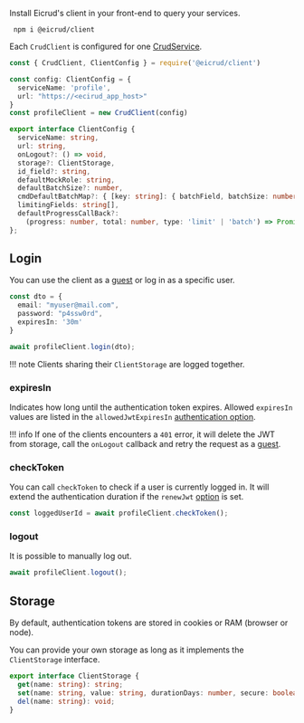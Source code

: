 Install Eicrud's client in your front-end to query your services.

```
 npm i @eicrud/client
```
Each `CrudClient` is configured for one [CrudService](../services/definition.md).
```typescript
const { CrudClient, ClientConfig } = require('@eicrud/client')

const config: ClientConfig = {
  serviceName: 'profile',
  url: "https://<ecirud_app_host>"
}
const profileClient = new CrudClient(config)
```
```typescript
export interface ClientConfig { 
  serviceName: string, 
  url: string,
  onLogout?: () => void,
  storage?: ClientStorage, 
  id_field?: string,
  defaultMockRole: string,
  defaultBatchSize?: number,
  cmdDefaultBatchMap?: { [key: string]: { batchField, batchSize: number} },
  limitingFields: string[],
  defaultProgressCallBack?: 
    (progress: number, total: number, type: 'limit' | 'batch') => Promise<void>,
};
```
## Login

You can use the client as a [guest](../security/roles.md) or log in as a specific user.

```typescript
const dto = {
  email: "myuser@mail.com",
  password: "p4ssw0rd",
  expiresIn: '30m'
}

await profileClient.login(dto);
```

!!! note
    Clients sharing their `ClientStorage` are logged together. 
    
### expiresIn  
Indicates how long until the authentication token expires.
Allowed `expiresIn` values are listed in the `allowedJwtExpiresIn` [authentication option](../configuration/authentication.md).

!!! info
    If one of the clients encounters a `401` error, it will delete the JWT from storage, call the `onLogout` callback and retry the request as a [guest](../security/roles.md).

### checkToken

You can call `checkToken` to check if a user is currently logged in. It will extend the authentication duration if the `renewJwt` [option](../user/authentication.md) is set.

```typescript
const loggedUserId = await profileClient.checkToken();
```
### logout

It is possible to manually log out.
```typescript
await profileClient.logout();
```

## Storage

By default, authentication tokens are stored in cookies or RAM (browser or node).

You can provide your own storage as long as it implements the `ClientStorage` interface.
```typescript
export interface ClientStorage {
  get(name: string): string;
  set(name: string, value: string, durationDays: number, secure: boolean): void;
  del(name: string): void;
}
```

